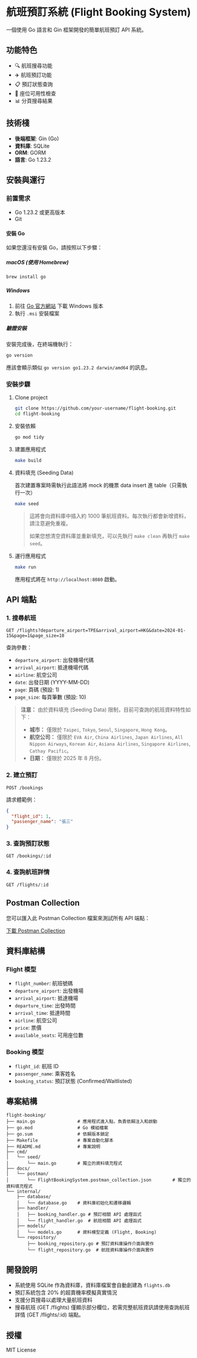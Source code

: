 # 航班預訂系統 (Flight Booking System)

一個使用 Go 語言和 Gin 框架開發的簡單航班預訂 API 系統。

## 功能特色

- 🔍 航班搜尋功能
- ✈️ 航班預訂功能
- 📋 預訂狀態查詢
- 🎫 座位可用性檢查
- 📊 分頁搜尋結果

## 技術棧

- **後端框架**: Gin (Go)
- **資料庫**: SQLite
- **ORM**: GORM
- **語言**: Go 1.23.2

## 安裝與運行

### 前置需求

- Go 1.23.2 或更高版本
- Git

#### 安裝 Go

如果您還沒有安裝 Go，請按照以下步驟：

##### macOS (使用 Homebrew)
```bash
brew install go
```
##### Windows
1. 前往 [Go 官方網站](https://golang.org/dl/) 下載 Windows 版本
2. 執行 `.msi` 安裝檔案


##### 驗證安裝
安裝完成後，在終端機執行：
```bash
go version
```
應該會顯示類似 `go version go1.23.2 darwin/amd64` 的訊息。

### 安裝步驟

1.  Clone project
    ```bash
    git clone https://github.com/your-username/flight-booking.git
    cd flight-booking
    ```

2.  安裝依賴
    ```bash
    go mod tidy
    ```

3.  建置應用程式
    ```bash
    make build
    ```

4.  資料填充 (Seeding Data)

    首次建置專案時需執行此語法將 mock 的機票 data insert 進 table（只需執行一次）
    ```bash
    make seed
    ```  
    > 這將會向資料庫中插入約 1000 筆航班資料。每次執行都會新增資料，請注意避免重複。
    >
    > 如果您想清空資料庫並重新填充，可以先執行 `make clean` 再執行 `make seed`。

5.  運行應用程式
    ```bash
    make run
    ```
    應用程式將在 `http://localhost:8080` 啟動。


## API 端點

### 1. 搜尋航班
```
GET /flights?departure_airport=TPE&arrival_airport=HKG&date=2024-01-15&page=1&page_size=10
```

查詢參數：
- `departure_airport`: 出發機場代碼
- `arrival_airport`: 抵達機場代碼
- `airline`: 航空公司
- `date`: 出發日期 (YYYY-MM-DD)
- `page`: 頁碼 (預設: 1)
- `page_size`: 每頁筆數 (預設: 10)

> **注意：** 由於資料填充 (Seeding Data) 限制，目前可查詢的航班資料特性如下：
> -   **城市：** 僅限於 `Taipei`, `Tokyo`, `Seoul`, `Singapore`, `Hong Kong`。
> -   **航空公司：** 僅限於 `EVA Air`, `China Airlines`, `Japan Airlines`, `All Nippon Airways`, `Korean Air`, `Asiana Airlines`, `Singapore Airlines`, `Cathay Pacific`。
> -   **日期：** 僅限於 2025 年 8 月份。

### 2. 建立預訂
```
POST /bookings
```

請求體範例：
```json
{
  "flight_id": 1,
  "passenger_name": "張三"
}
```

### 3. 查詢預訂狀態
```
GET /bookings/:id
```

### 4. 查詢航班詳情
```
GET /flights/:id
```

## Postman Collection

您可以匯入此 Postman Collection 檔案來測試所有 API 端點：

[下載 Postman Collection](docs/postman/FlightBookingSystem.postman_collection.json)

## 資料庫結構

### Flight 模型
- `flight_number`: 航班號碼
- `departure_airport`: 出發機場
- `arrival_airport`: 抵達機場
- `departure_time`: 出發時間
- `arrival_time`: 抵達時間
- `airline`: 航空公司
- `price`: 票價
- `available_seats`: 可用座位數

### Booking 模型
- `flight_id`: 航班 ID
- `passenger_name`: 乘客姓名
- `booking_status`: 預訂狀態 (Confirmed/Waitlisted)

## 專案結構

```
flight-booking/
├── main.go                # 應用程式進入點，負責依賴注入和啟動
├── go.mod                 # Go 模組檔案
├── go.sum                 # 依賴版本鎖定
├── Makefile               # 專案自動化腳本
├── README.md              # 專案說明
├── cmd/
│   └── seed/
│       └── main.go        # 獨立的資料填充程式
├── docs/
│   └── postman/
│       └── FlightBookingSystem.postman_collection.json        # 獨立的資料填充程式
└── internal/
    ├── database/
    │   └── database.go    # 資料庫初始化和遷移邏輯
    ├── handler/
    │   ├── booking_handler.go # 預訂相關 API 處理函式
    │   └── flight_handler.go  # 航班相關 API 處理函式
    ├── models/
    │   └── models.go      # 資料模型定義 (Flight, Booking)
    └── repository/
        ├── booking_repository.go # 預訂資料庫操作介面與實作
        └── flight_repository.go  # 航班資料庫操作介面與實作
```

## 開發說明

- 系統使用 SQLite 作為資料庫，資料庫檔案會自動創建為 `flights.db`
- 預訂系統包含 20% 的超賣機率模擬真實情況
- 支援分頁搜尋以處理大量航班資料
- 搜尋航班 (GET /flights) 僅顯示部分欄位，若需完整航班資訊請使用查詢航班詳情 (GET /flights/:id) 端點。

## 授權

MIT License 